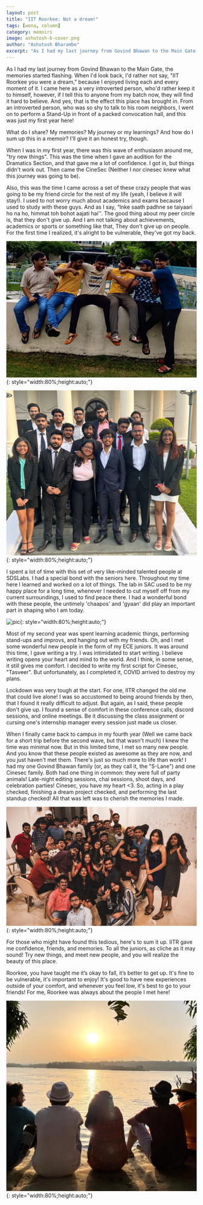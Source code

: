 ```yaml
---
layout: post
title: "IIT Roorkee: Not a dream!"
tags: [wona, column]
category: memoirs
image: ashutosh-b-cover.png
author: "Ashutosh Bharambe"
excerpt: "As I had my last journey from Govind Bhawan to the Main Gate, the memories started flashing. When I'd look back, I'd rather not say, \"IIT Roorkee you were a dream,\" because I enjoyed living each and every moment of it."
---
```


As I had my last journey from Govind Bhawan to the Main Gate, the memories started flashing. When I'd look back, I'd rather not say, "IIT Roorkee you were a dream," because I enjoyed living each and every moment of it. I came here as a very introverted person, who'd rather keep it to himself, however, if I tell this to anyone from my batch now, they will find it hard to believe. And yes, that is the effect this place has brought in. From an introverted person, who was so shy to talk to his room neighbors, I went on to perform a Stand-Up in front of a packed convocation hall, and this was just my first year here! 

What do I share? My memories? My journey or my learnings? And how do I sum up this in a memoir? I'll give it an honest try, though.

When I was in my first year, there was this wave of enthusiasm around me, "try new things". This was the time when I gave an audition for the Dramatics Section, and that gave me a lot of confidence. I got in, but things didn't work out. Then came the CineSec (Neither I nor cinesec knew what this journey was going to be). 

Also, this was the time I came across a set of these crazy people that was going to be my friend circle for the rest of my life (yeah, I believe it will stay!). I used to not worry much about academics and exams because I used to study with these guys. And as I say, “Inke saath padhne se taiyaari ho na ho, himmat toh bohot aajati hai''. The good thing about my peer circle is, that they don't give up. And I am not talking about achievements, academics or sports or something like that, They don't give up on people. For the first time I realized, it's alright to be vulnerable, they've got my back. 

![pic](/images/posts/ashutosh-b-01.png){: style="width:80%;height:auto;"}

![pic](/images/posts/ashutosh-b-02.png){: style="width:80%;height:auto;"}

I spent a lot of time with this set of very like-minded talented people at SDSLabs. I had a special bond with the seniors here. Throughout my time here I learned and worked on a lot of things. The lab in SAC used to be my happy place for a long time, whenever I needed to cut myself off from my current surroundings, I used to find peace there. I had a wonderful bond with these people, the untimely 'chaapos' and 'gyaan' did play an important part in shaping who I am today.

![pic](/images/posts/ashutosh-b-03.png){: style="width:80%;height:auto;"}

Most of my second year was spent learning academic things, performing stand-ups and improvs, and hanging out with my friends. Oh, and I met some wonderful new people in the form of my ECE juniors. It was around this time, I gave writing a try. I was intimidated to start writing. I believe writing opens your heart and mind to the world. And I think, in some sense, it still gives me comfort. I decided to write my first script for Cinesec, "Tasveer". But unfortunately, as I completed it, COVID arrived to destroy my plans.

Lockdown was very tough at the start. For one, IITR changed the old me that could live alone! I was so accustomed to being around friends by then, that I found it really difficult to adjust. But again, as I said, these people don't give up. I found a sense of comfort in these conference calls, discord sessions, and online meetings. Be it discussing the class assignment or cursing one's internship manager every session just made us closer. 

When I finally came back to campus in my fourth year (Well we came back for a short trip before the second wave, but that wasn't much) I knew the time was minimal now. But in this limited time, I met so many new people. And you know that these people existed as awesome as they are now, and you just haven't met them. There's just so much more to life than work! I had my one Govind Bhawan family (or, as they call it, the "S-Lane") and one Cinesec family. Both had one thing in common: they were full of party animals! Late-night editing sessions, chai sessions, shoot days, and celebration parties! Cinesec, you have my heart &lt;3. So, acting in a play checked, finishing a dream project checked, and performing the last standup checked! All that was left was to cherish the memories I made.

![pic](/images/posts/ashutosh-b-04.png){: style="width:80%;height:auto;"}

For those who might have found this tedious, here's to sum it up. IITR gave me confidence, friends, and memories. To all the juniors, as cliche as it may sound! Try new things, and meet new people, and you will realize the beauty of this place. 

Roorkee, you have taught me it’s okay to fall, it’s better to get up. It's fine to be vulnerable, it's important to enjoy! It's good to have new experiences outside of your comfort, and whenever you feel low, it's best to go to your friends! For me, Roorkee was always about the people I met here! 

![pic](/images/posts/ashutosh-b-05.png){: style="width:80%;height:auto;"}
